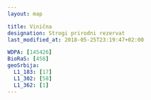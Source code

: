 ```yaml
---
layout: map

title: Vinična
designation: Strogi prirodni rezervat
last_modified_at: 2018-05-25T23:19:47+02:00

WDPA: [145426]
BioRaS: [458]
geoSrbija:
  L1_183: [17]
  L1_302: [58]
  L1_362: [1]
---
```


